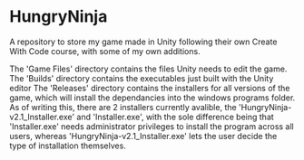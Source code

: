 # HungryNinja
A repository to store my game made in Unity following their own Create With Code course, with some of my own additions.

The 'Game Files' directory contains the files Unity needs to edit the game.
The 'Builds' directory contains the executables just built with the Unity editor
The 'Releases' directory contains the installers for all versions of the game, which will install the dependancies into the windows programs folder.
    As of writing this, there are 2 installers currently avalible, the 'HungryNinja-v2.1_Installer.exe' and 'Installer.exe', with the sole difference being that 'Installer.exe' needs administrator privileges to install the program across all users, whereas 'HungryNinja-v2.1_Installer.exe' lets the user decide the type of installation themselves.